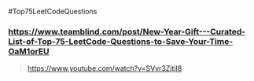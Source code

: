 #Top75LeetCodeQuestions
### https://www.teamblind.com/post/New-Year-Gift---Curated-List-of-Top-75-LeetCode-Questions-to-Save-Your-Time-OaM1orEU

> https://www.youtube.com/watch?v=SVvr3ZjtjI8
> 


